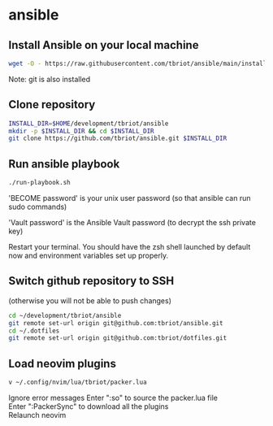 # ansible

## Install Ansible on your local machine

```bash
wget -O - https://raw.githubusercontent.com/tbriot/ansible/main/install-ansible.sh | bash
```
Note: git is also installed

## Clone repository 
```bash
INSTALL_DIR=$HOME/development/tbriot/ansible
mkdir -p $INSTALL_DIR && cd $INSTALL_DIR
git clone https://github.com/tbriot/ansible.git $INSTALL_DIR
```

## Run ansible playbook

```bash
./run-playbook.sh
```

'BECOME password' is your unix user password (so that ansible can run sudo commands)

'Vault password' is the Ansible Vault password (to decrypt the ssh private key)

Restart your terminal. You should have the zsh shell launched by default now and
environment variables set up properly.

## Switch github repository to SSH
(otherwise you will not be able to push changes)

```bash
cd ~/development/tbriot/ansible
git remote set-url origin git@github.com:tbriot/ansible.git
cd ~/.dotfiles
git remote set-url origin git@github.com:tbriot/dotfiles.git
```

## Load neovim plugins

```bash
v ~/.config/nvim/lua/tbriot/packer.lua
```

Ignore error messages
Enter ":so" to source the packer.lua file  
Enter ":PackerSync" to download all the plugins   
Relaunch neovim


